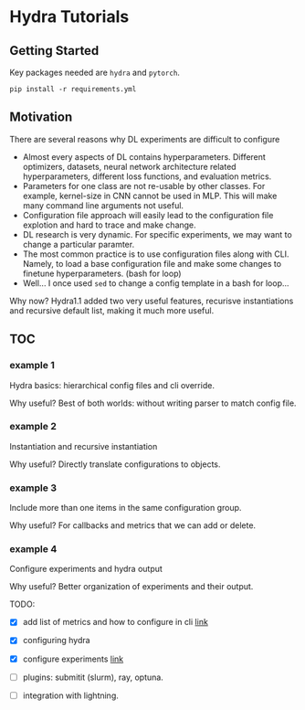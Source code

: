 # Hydra Tutorials

## Getting Started

Key packages needed are `hydra` and `pytorch`.

```
pip install -r requirements.yml
```

## Motivation

There are several reasons why DL experiments are difficult to configure
-   Almost every aspects of DL contains hyperparameters. Different optimizers, datasets, neural network architecture related hyperparameters, different loss functions, and evaluation metrics.
-   Parameters for one class are not re-usable by other classes. For example, kernel-size in CNN cannot be used in MLP. This will make many command line arguments not useful.
-   Configuration file approach will easily lead to the configuration file explotion and hard to trace and make change.
-   DL research is very dynamic. For specific experiments, we may want to change a particular paramter.
-   The most common practice is to use configuration files along with CLI. Namely, to load a base configuration file and make some changes to finetune hyperparameters. (bash for loop)
-   Well... I once used `sed` to change a config template in a bash for loop...

Why now? Hydra1.1 added two very useful features, recurisve instantiations and recursive default list, making it much more useful.

## TOC

### example 1

Hydra basics: hierarchical config files and cli override.

Why useful? Best of both worlds: without writing parser to match config file.

### example 2

Instantiation and recursive instantiation

Why useful? Directly translate configurations to objects.

### example 3

Include more than one items in the same configuration group.

Why useful? For callbacks and metrics that we can add or delete.

### example 4

Configure experiments and hydra output

Why useful? Better organization of experiments and their output.



TODO:
- [x] add list of metrics and how to configure in cli [link](https://hydra.cc/docs/patterns/select_multiple_configs_from_config_group)
- [x] configuring hydra
- [x] configure experiments [link](https://hydra.cc/docs/patterns/configuring_experiments)
- [ ] plugins: submitit (slurm), ray, optuna.
- [ ] integration with lightning.

